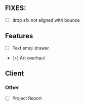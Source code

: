 ## FIXES:
- [ ] drop sfx not aligned with bounce

## Features
- [ ] Text emoji drawer
- [>] Art overhaul

## Client


### Other 
- [ ] Project Report
